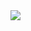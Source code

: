 <img src="https://capsule-render.vercel.app/api?type=waving&color=#040714&height=200&section=header&text=123weeks's Final_pjt!&fontSize=90" />

